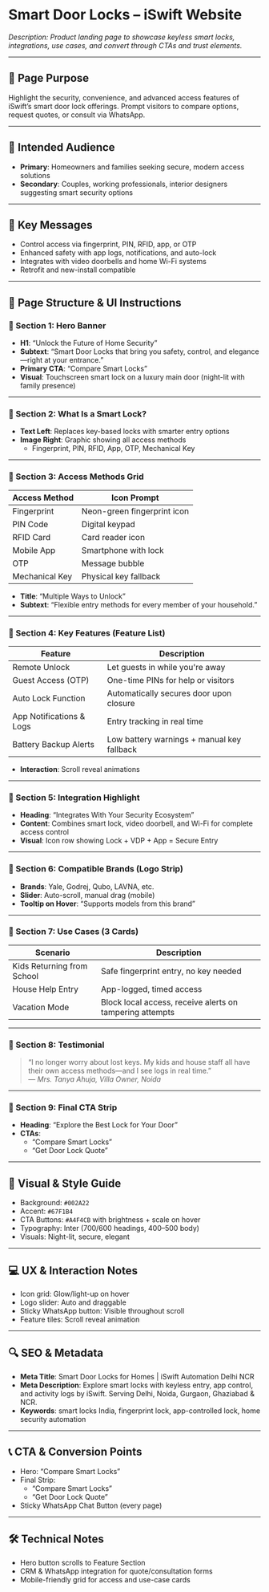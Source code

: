 # Smart Door Locks – iSwift Website

_Description: Product landing page to showcase keyless smart locks, integrations, use cases, and convert through CTAs and trust elements._

---

## 🎯 Page Purpose

Highlight the security, convenience, and advanced access features of iSwift’s smart door lock offerings. Prompt visitors to compare options, request quotes, or consult via WhatsApp.

---

## 👥 Intended Audience

- **Primary**: Homeowners and families seeking secure, modern access solutions
- **Secondary**: Couples, working professionals, interior designers suggesting smart security options

---

## 🔑 Key Messages

- Control access via fingerprint, PIN, RFID, app, or OTP
- Enhanced safety with app logs, notifications, and auto-lock
- Integrates with video doorbells and home Wi-Fi systems
- Retrofit and new-install compatible

---

## 🧱 Page Structure & UI Instructions

### 🔹 Section 1: Hero Banner

- **H1**: “Unlock the Future of Home Security”
- **Subtext**: “Smart Door Locks that bring you safety, control, and elegance—right at your entrance.”
- **Primary CTA**: “Compare Smart Locks”
- **Visual**: Touchscreen smart lock on a luxury main door (night-lit with family presence)

---

### 🔹 Section 2: What Is a Smart Lock?

- **Text Left**: Replaces key-based locks with smarter entry options
- **Image Right**: Graphic showing all access methods
  - Fingerprint, PIN, RFID, App, OTP, Mechanical Key

---

### 🔹 Section 3: Access Methods Grid

| Access Method   | Icon Prompt                |
|------------------|----------------------------|
| Fingerprint      | Neon-green fingerprint icon|
| PIN Code         | Digital keypad             |
| RFID Card        | Card reader icon           |
| Mobile App       | Smartphone with lock       |
| OTP              | Message bubble             |
| Mechanical Key   | Physical key fallback      |

- **Title**: “Multiple Ways to Unlock”
- **Subtext**: “Flexible entry methods for every member of your household.”

---

### 🔹 Section 4: Key Features (Feature List)

| Feature                 | Description                                                 |
|--------------------------|-------------------------------------------------------------|
| Remote Unlock            | Let guests in while you're away                            |
| Guest Access (OTP)       | One-time PINs for help or visitors                         |
| Auto Lock Function       | Automatically secures door upon closure                   |
| App Notifications & Logs | Entry tracking in real time                               |
| Battery Backup Alerts    | Low battery warnings + manual key fallback                |

- **Interaction**: Scroll reveal animations

---

### 🔹 Section 5: Integration Highlight

- **Heading**: “Integrates With Your Security Ecosystem”
- **Content**: Combines smart lock, video doorbell, and Wi-Fi for complete access control
- **Visual**: Icon row showing Lock + VDP + App = Secure Entry

---

### 🔹 Section 6: Compatible Brands (Logo Strip)

- **Brands**: Yale, Godrej, Qubo, LAVNA, etc.
- **Slider**: Auto-scroll, manual drag (mobile)
- **Tooltip on Hover**: “Supports models from this brand”

---

### 🔹 Section 7: Use Cases (3 Cards)

| Scenario                | Description                                                   |
|--------------------------|---------------------------------------------------------------|
| Kids Returning from School | Safe fingerprint entry, no key needed                        |
| House Help Entry          | App-logged, timed access                                     |
| Vacation Mode             | Block local access, receive alerts on tampering attempts     |

---

### 🔹 Section 8: Testimonial

> “I no longer worry about lost keys. My kids and house staff all have their own access methods—and I see logs in real time.”  
— *Mrs. Tanya Ahuja, Villa Owner, Noida*

---

### 🔹 Section 9: Final CTA Strip

- **Heading**: “Explore the Best Lock for Your Door”
- **CTAs**:
  - “Compare Smart Locks”
  - “Get Door Lock Quote”

---

## 🎨 Visual & Style Guide

- Background: `#002A22`
- Accent: `#67F1B4`
- CTA Buttons: `#A4F4CB` with brightness + scale on hover
- Typography: Inter (700/600 headings, 400–500 body)
- Visuals: Night-lit, secure, elegant

---

## 💻 UX & Interaction Notes

- Icon grid: Glow/light-up on hover
- Logo slider: Auto and draggable
- Sticky WhatsApp button: Visible throughout scroll
- Feature tiles: Scroll reveal animation

---

## 🔍 SEO & Metadata

- **Meta Title**: Smart Door Locks for Homes | iSwift Automation Delhi NCR
- **Meta Description**: Explore smart locks with keyless entry, app control, and activity logs by iSwift. Serving Delhi, Noida, Gurgaon, Ghaziabad & NCR.
- **Keywords**: smart locks India, fingerprint lock, app-controlled lock, home security automation

---

## 📞 CTA & Conversion Points

- Hero: “Compare Smart Locks”
- Final Strip:
  - “Compare Smart Locks”
  - “Get Door Lock Quote”
- Sticky WhatsApp Chat Button (every page)

---

## 🛠 Technical Notes

- Hero button scrolls to Feature Section
- CRM & WhatsApp integration for quote/consultation forms
- Mobile-friendly grid for access and use-case cards
